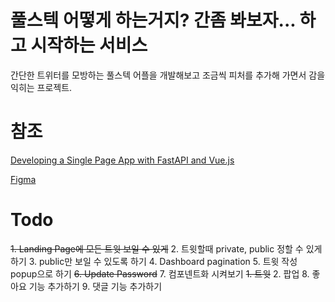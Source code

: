 # 풀스텍 어떻게 하는거지? 간좀 봐보자... 하고 시작하는 서비스
간단한 트위터를 모방하는 풀스텍 어플을 개발해보고 조금씩 피처를 추가해 가면서 감을 익히는 프로젝트.

# 참조
[Developing a Single Page App with FastAPI and Vue.js](https://testdriven.io/blog/developing-a-single-page-app-with-fastapi-and-vuejs/#objectives)

[Figma](https://www.figma.com/file/X0Lge9GtYJF9FZK9rcfV5T/Twitter-bot?node-id=0%3A1)

# Todo

~~1. Landing Page에 모든 트윗 보일 수 있게~~
2. 트윗할때 private, public 정할 수 있게 하기
3. public만 보일 수 있도록 하기
4. Dashboard pagination
5. 트윗 작성 popup으로 하기
~~6. Update Password~~
7. 컴포넨트화 시켜보기
   ~~1. 트윗~~
   2. 팝업
8. 좋아요 기능 추가하기
9.  댓글 기능 추가하기